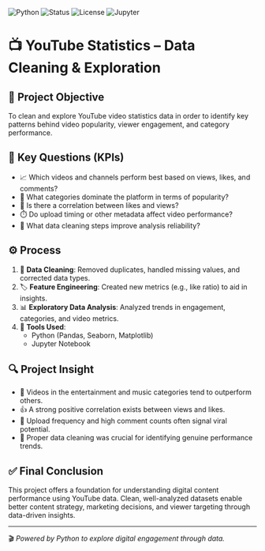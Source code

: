 ![Python](https://img.shields.io/badge/Python-3.9-blue)
![Status](https://img.shields.io/badge/Status-Completed-brightgreen)
![License](https://img.shields.io/badge/License-MIT-yellow)
![Jupyter](https://img.shields.io/badge/Tool-Jupyter_Notebook-orange)

# 📺 YouTube Statistics – Data Cleaning & Exploration

## 🎯 Project Objective
To clean and explore YouTube video statistics data in order to identify key patterns behind video popularity, viewer engagement, and category performance.

## 📌 Key Questions (KPIs)
- 📈 Which videos and channels perform best based on views, likes, and comments?
- 🎯 What categories dominate the platform in terms of popularity?
- 🧮 Is there a correlation between likes and views?
- ⏱️ Do upload timing or other metadata affect video performance?
- 🔄 What data cleaning steps improve analysis reliability?

## ⚙️ Process
1. 🧹 **Data Cleaning**: Removed duplicates, handled missing values, and corrected data types.
2. 🏷️ **Feature Engineering**: Created new metrics (e.g., like ratio) to aid in insights.
3. 📊 **Exploratory Data Analysis**: Analyzed trends in engagement, categories, and video metrics.
4. 🧰 **Tools Used**:
   - Python (Pandas, Seaborn, Matplotlib)
   - Jupyter Notebook

## 🔍 Project Insight
- 🚀 Videos in the entertainment and music categories tend to outperform others.
- 👍 A strong positive correlation exists between views and likes.
- 📅 Upload frequency and high comment counts often signal viral potential.
- 🧹 Proper data cleaning was crucial for identifying genuine performance trends.

## ✅ Final Conclusion
This project offers a foundation for understanding digital content performance using YouTube data. Clean, well-analyzed datasets enable better content strategy, marketing decisions, and viewer targeting through data-driven insights.

---

🎬 _Powered by Python to explore digital engagement through data._
